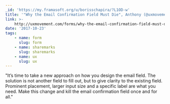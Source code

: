 ```yaml
---
_id: 'https://my.framasoft.org/u/borisschapira/?L1OD-w'
title: '"Why the Email Confirmation Field Must Die", Anthony (@uxmovement)'
link: >-
    http://uxmovement.com/forms/why-the-email-confirmation-field-must-die/?ref=webdesignernews.com
date: '2017-10-23'
tags:
    - name: form
      slug: form
    - name: sharemarks
      slug: sharemarks
    - name: ux
      slug: ux
---
```


<div class="markdown"><p>&quot;It’s time to take a new approach on how you design the email field. The solution is not another field to fill out, but to give clarity to the existing field. Prominent placement, larger input size and a specific label are what you need. Make this change and kill the email confirmation field once and for all.&quot;
</p></div>
